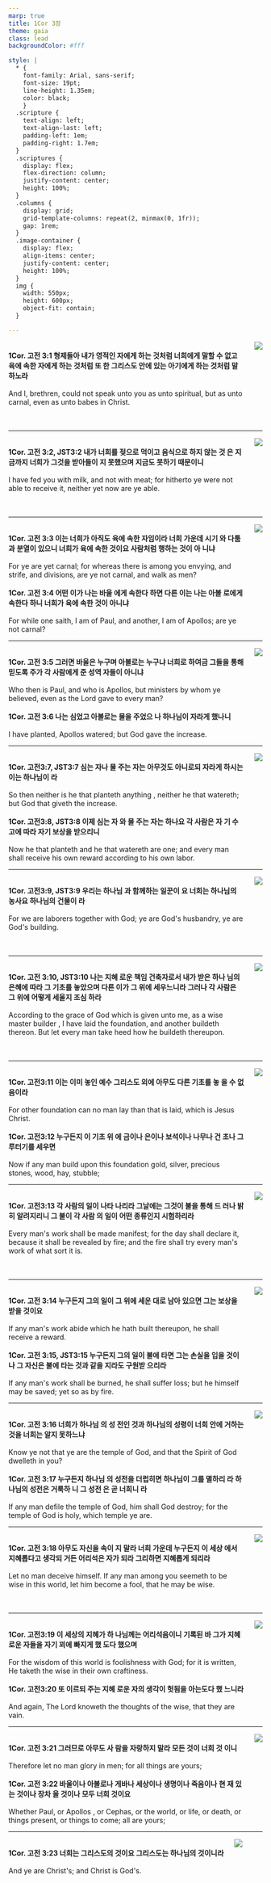 ```yaml
---
marp: true
title: 1Cor 3장
theme: gaia
class: lead
backgroundColor: #fff

style: |
  * {
    font-family: Arial, sans-serif;
    font-size: 19pt;
    line-height: 1.35em;
    color: black;
    }
  .scripture {
    text-align: left;
    text-align-last: left;
    padding-left: 1em;
    padding-right: 1.7em;
  }
  .scriptures {
    display: flex;
    flex-direction: column;
    justify-content: center;
    height: 100%;
  }
  .columns {
    display: grid;
    grid-template-columns: repeat(2, minmax(0, 1fr));
    gap: 1rem;
  }
  .image-container {
    display: flex;
    align-items: center;
    justify-content: center;
    height: 100%;
  }
  img {
    width: 550px;
    height: 600px;
    object-fit: contain;
  }

---
```


<div class="columns">
  <div class="scriptures">
    <br>
    <div class="scripture">
      <b>1Cor. 고전 3:1 형제들아 내가 영적인 자에게 하는 것처럼 너희에게 말할 수 없고 육에 속한 자에게 하는 것처럼 또 한 그리스도 안에 있는 아기에게 하는 것처럼 말하노라 
      </b>
    </div>
    <br>
    <div class="scripture">And I, brethren, could not speak unto you as unto spiritual, but as unto carnal, even as unto babes in Christ. 
    </div>
    <br>
    <div class="scripture">
      <b>
      </b>
    </div>
    <br>
    <div class="scripture">
    </div>         
  </div>
  <div class="image-container">
    <img src='../../pictures/picture_152.jpg'>
  </div>
</div>

---

<div class="columns">
  <div class="scriptures">
    <br>
    <div class="scripture">
      <b>1Cor. 고전 3:2, JST3:2 내가 너희를 젖으로 먹이고 음식으로 하지 않는 것 은 지금까지 너희가 그것을 받아들이 지 못했으며 지금도 못하기 때문이니 
      </b>
    </div>
    <br>
    <div class="scripture">I have fed you with milk, and not with meat; for hitherto ye were not able to receive it, neither yet now are ye able. 
    </div>
    <br>
    <div class="scripture">
      <b>
      </b>
    </div>
    <br>
    <div class="scripture">
    </div>         
  </div>
  <div class="image-container">
    <img src='../../pictures/picture_87.jpg'>
  </div>
</div>

---

<div class="columns">
  <div class="scriptures">
    <br>
    <div class="scripture">
      <b>1Cor. 고전 3:3 이는 너희가 아직도 육에 속한 자임이라 너희 가운데 시기 와 다툼과 분열이 있으니 너희가 육에 속한 것이요 사람처럼 행하는 것이 아 니냐 
      </b>
    </div>
    <br>
    <div class="scripture">For ye are yet carnal; for whereas there is among you envying, and strife, and divisions, are ye not carnal, and walk as men? 
    </div>
    <br>
    <div class="scripture">
      <b>1Cor. 고전 3:4 어떤 이가 나는 바울 에게 속한다 하면 다른 이는 나는 아볼 로에게 속한다 하니 너희가 육에 속한 것이 아니냐 
      </b>
    </div>
    <br>
    <div class="scripture">For while one saith, I am of Paul, and another, I am of Apollos; are ye not carnal? 
    </div>         
  </div>
  <div class="image-container">
    <img src='../../pictures/picture_99.jpg'>
  </div>
</div>

---

<div class="columns">
  <div class="scriptures">
    <br>
    <div class="scripture">
      <b>1Cor. 고전 3:5 그러면 바울은 누구며 아볼로는 누구냐 너희로 하여금 그들을 통해 믿도록 주가 각 사람에게 준 성역 자들이 아니냐 
      </b>
    </div>
    <br>
    <div class="scripture">Who then is Paul, and who is Apollos, but ministers by whom ye believed, even as the Lord gave to every man? 
    </div>
    <br>
    <div class="scripture">
      <b>1Cor. 고전 3:6 나는 심었고 아볼로는 물을 주었으 나 하나님이 자라게 했나니 
      </b>
    </div>
    <br>
    <div class="scripture">I have planted, Apollos watered; but God gave the increase. 
    </div>         
  </div>
  <div class="image-container">
    <img src='../../pictures/picture_120.jpg'>
  </div>
</div>

---

<div class="columns">
  <div class="scriptures">
    <br>
    <div class="scripture">
      <b>1Cor. 고전3:7, JST3:7 심는 자나 물 주는 자는 아무것도 아니로되 자라게 하시는 이는 하나님이 라 
      </b>
    </div>
    <br>
    <div class="scripture">So then neither is he that planteth anything , neither he that watereth; but God that giveth the increase. 
    </div>
    <br>
    <div class="scripture">
      <b>1Cor. 고전3:8, JST3:8 이제 심는 자 와 물 주는 자는 하나요 각 사람은 자 기 수고에 따라 자기 보상을 받으리니 
      </b>
    </div>
    <br>
    <div class="scripture">Now he that planteth and he that watereth are one; and every man shall receive his own reward according to his own labor. 
    </div>         
  </div>
  <div class="image-container">
    <img src='../../pictures/picture_90.jpg'>
  </div>
</div>

---

<div class="columns">
  <div class="scriptures">
    <br>
    <div class="scripture">
      <b>1Cor. 고전3:9, JST3:9 우리는 하나님 과 함께하는 일꾼이 요 너희는 하나님의 농사요 하나님의 건물이 라 
      </b>
    </div>
    <br>
    <div class="scripture">For we are laborers together with God; ye are God's husbandry, ye are God's building. 
    </div>
    <br>
    <div class="scripture">
      <b>
      </b>
    </div>
    <br>
    <div class="scripture">
    </div>         
  </div>
  <div class="image-container">
    <img src='../../pictures/picture_82.jpg'>
  </div>
</div>

---

<div class="columns">
  <div class="scriptures">
    <br>
    <div class="scripture">
      <b>1Cor. 고전 3:10, JST3:10 나는 지혜 로운 책임 건축자로서 내가 받은 하나 님의 은혜에 따라 그 기초를 놓았으며 다른 이가 그 위에 세우느니라 그러나 각 사람은 그 위에 어떻게 세울지 조심 하라 
      </b>
    </div>
    <br>
    <div class="scripture">According to the grace of God which is given unto me, as a wise master builder , I have laid the foundation, and another buildeth thereon. But let every man take heed how he buildeth thereupon. 
    </div>
    <br>
    <div class="scripture">
      <b>
      </b>
    </div>
    <br>
    <div class="scripture">
    </div>         
  </div>
  <div class="image-container">
    <img src='../../pictures/picture_88.jpg'>
  </div>
</div>

---

<div class="columns">
  <div class="scriptures">
    <br>
    <div class="scripture">
      <b>1Cor. 고전3:11 이는 이미 놓인 예수 그리스도 외에 아무도 다른 기초를 놓 을 수 없음이라 
      </b>
    </div>
    <br>
    <div class="scripture">For other foundation can no man lay than that is laid, which is Jesus Christ. 
    </div>
    <br>
    <div class="scripture">
      <b>1Cor. 고전3:12 누구든지 이 기초 위 에 금이나 은이나 보석이나 나무나 건 초나 그루터기를 세우면 
      </b>
    </div>
    <br>
    <div class="scripture">Now if any man build upon this foundation gold, silver, precious stones, wood, hay, stubble; 
    </div>         
  </div>
  <div class="image-container">
    <img src='../../pictures/picture_148.jpg'>
  </div>
</div>

---

<div class="columns">
  <div class="scriptures">
    <br>
    <div class="scripture">
      <b>1Cor. 고전3:13 각 사람의 일이 나타 나리라 그날에는 그것이 불을 통해 드 러나 밝히 알려지리니 그 불이 각 사람 의 일이 어떤 종류인지 시험하리라 
      </b>
    </div>
    <br>
    <div class="scripture">Every man's work shall be made manifest; for the day shall declare it, because it shall be revealed by fire; and the fire shall try every man's work of what sort it is. 
    </div>
    <br>
    <div class="scripture">
      <b>
      </b>
    </div>
    <br>
    <div class="scripture">
    </div>         
  </div>
  <div class="image-container">
    <img src='../../pictures/picture_166.jpg'>
  </div>
</div>

---

<div class="columns">
  <div class="scriptures">
    <br>
    <div class="scripture">
      <b>1Cor. 고전 3:14 누구든지 그의 일이 그 위에 세운 대로 남아 있으면 그는 보상을 받을 것이요 
      </b>
    </div>
    <br>
    <div class="scripture">If any man's work abide which he hath built thereupon, he shall receive a reward. 
    </div>
    <br>
    <div class="scripture">
      <b>1Cor. 고전 3:15, JST3:15 누구든지 그의 일이 불에 타면 그는 손실을 입을 것이나 그 자신은 불에 타는 것과 같을 지라도 구원받 으리라 
      </b>
    </div>
    <br>
    <div class="scripture">If any man's work shall be burned, he shall suffer loss; but he himself may be saved; yet so as by fire. 
    </div>         
  </div>
  <div class="image-container">
    <img src='../../pictures/picture_68.jpg'>
  </div>
</div>

---

<div class="columns">
  <div class="scriptures">
    <br>
    <div class="scripture">
      <b>1Cor. 고전 3:16 너희가 하나님 의 성 전인 것과 하나님의 성령이 너희 안에 거하는 것을 너희는 알지 못하느냐 
      </b>
    </div>
    <br>
    <div class="scripture">Know ye not that ye are the temple of God, and that the Spirit of God dwelleth in you? 
    </div>
    <br>
    <div class="scripture">
      <b>1Cor. 고전 3:17 누구든지 하나님 의 성전을 더럽히면 하나님이 그를 멸하리 라 하나님의 성전은 거룩하 니 그 성전 은 곧 너희니 라 
      </b>
    </div>
    <br>
    <div class="scripture">If any man defile the temple of God, him shall God destroy; for the temple of God is holy, which temple ye are. 
    </div>         
  </div>
  <div class="image-container">
    <img src='../../pictures/picture_105.jpg'>
  </div>
</div>

---

<div class="columns">
  <div class="scriptures">
    <br>
    <div class="scripture">
      <b>1Cor. 고전 3:18 아무도 자신을 속이 지 말라 너희 가운데 누구든지 이 세상 에서 지혜롭다고 생각되 거든 어리석은 자가 되라 그리하면 지혜롭게 되리라 
      </b>
    </div>
    <br>
    <div class="scripture">Let no man deceive himself. If any man among you seemeth to be wise in this world, let him become a fool, that he may be wise. 
    </div>
    <br>
    <div class="scripture">
      <b>
      </b>
    </div>
    <br>
    <div class="scripture">
    </div>         
  </div>
  <div class="image-container">
    <img src='../../pictures/picture_62.jpg'>
  </div>
</div>

---

<div class="columns">
  <div class="scriptures">
    <br>
    <div class="scripture">
      <b>1Cor. 고전3:19 이 세상의 지혜가 하 나님께는 어리석음이니 기록된 바 그가 지혜로운 자들을 자기 꾀에 빠지게 했 도다 했으며 
      </b>
    </div>
    <br>
    <div class="scripture">For the wisdom of this world is foolishness with God; for it is written, He taketh the wise in their own craftiness. 
    </div>
    <br>
    <div class="scripture">
      <b>1Cor. 고전3:20 또 이르되 주는 지혜 로운 자의 생각이 헛됨을 아는도다 했 느니라 
      </b>
    </div>
    <br>
    <div class="scripture">And again, The Lord knoweth the thoughts of the wise, that they are vain. 
    </div>         
  </div>
  <div class="image-container">
    <img src='../../pictures/picture_66.jpg'>
  </div>
</div>

---

<div class="columns">
  <div class="scriptures">
    <br>
    <div class="scripture">
      <b>1Cor. 고전 3:21 그러므로 아무도 사 람을 자랑하지 말라 모든 것이 너희 것 이니 
      </b>
    </div>
    <br>
    <div class="scripture">Therefore let no man glory in men; for all things are yours; 
    </div>
    <br>
    <div class="scripture">
      <b>1Cor. 고전 3:22 바울이나 아볼로나 게바나 세상이나 생명이나 죽음이나 현 재 있는 것이나 장차 올 것이나 모두 너희 것이요 
      </b>
    </div>
    <br>
    <div class="scripture">Whether Paul, or Apollos , or Cephas, or the world, or life, or death, or things present, or things to come; all are yours; 
    </div>         
  </div>
  <div class="image-container">
    <img src='../../pictures/picture_85.jpg'>
  </div>
</div>

---

<div class="columns">
  <div class="scriptures">
    <br>
    <div class="scripture">
      <b>1Cor. 고전 3:23 너희는 그리스도의 것이요 그리스도는 하나님의 것이니라 
      </b>
    </div>
    <br>
    <div class="scripture">And ye are Christ's; and Christ is God's.
    </div>
    <br>
    <div class="scripture">
      <b>
      </b>
    </div>
    <br>
    <div class="scripture">
    </div>         
  </div>
  <div class="image-container">
    <img src='../../pictures/picture_168.jpg'>
  </div>
</div>

